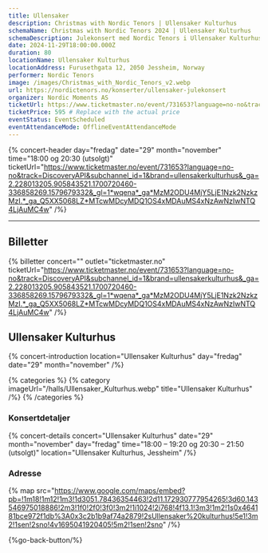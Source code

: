 ```yaml
---
title: Ullensaker
description: Christmas with Nordic Tenors | Ullensaker Kulturhus
schemaName: Christmas with Nordic Tenors 2024 | Ullensaker Kulturhus
schemaDescription: Julekonsert med Nordic Tenors i Ullensaker Kulturhus
date: 2024-11-29T18:00:00.000Z
duration: 80
locationName: Ullensaker Kulturhus
locationAddress: Furusethgata 12, 2050 Jessheim, Norway
performer: Nordic Tenors
image: /images/Christmas_with_Nordic_Tenors_v2.webp
url: https://nordictenors.no/konserter/ullensaker-julekonsert
organizer: Nordic Moments AS
ticketUrl: https://www.ticketmaster.no/event/731653?language=no-no&track=DiscoveryAPI&subchannel_id=1&brand=ullensakerkulturhus&_ga=2.228013205.905843521.1700720460-336858269.1579679332&_gl=1*wqena*_ga*MzM2ODU4MjY5LjE1Nzk2NzkzMzI.*_ga_Q5XX5068LZ*MTcwMDcyMDQ1OS4xMDAuMS4xNzAwNzIwNTQ4LjAuMC4w
ticketPrice: 595 # Replace with the actual price
eventStatus: EventScheduled
eventAttendanceMode: OfflineEventAttendanceMode
---
```


{% concert-header day="fredag" date="29" month="november" time="18:00 og 20:30 (utsolgt)" ticketUrl="https://www.ticketmaster.no/event/731653?language=no-no&track=DiscoveryAPI&subchannel_id=1&brand=ullensakerkulturhus&_ga=2.228013205.905843521.1700720460-336858269.1579679332&_gl=1*wqena*_ga*MzM2ODU4MjY5LjE1Nzk2NzkzMzI.*_ga_Q5XX5068LZ*MTcwMDcyMDQ1OS4xMDAuMS4xNzAwNzIwNTQ4LjAuMC4w" /%}

---

## Billetter

{% billetter concert="" outlet="ticketmaster.no" ticketUrl="https://www.ticketmaster.no/event/731653?language=no-no&track=DiscoveryAPI&subchannel_id=1&brand=ullensakerkulturhus&_ga=2.228013205.905843521.1700720460-336858269.1579679332&_gl=1*wqena*_ga*MzM2ODU4MjY5LjE1Nzk2NzkzMzI.*_ga_Q5XX5068LZ*MTcwMDcyMDQ1OS4xMDAuMS4xNzAwNzIwNTQ4LjAuMC4w" /%}

## Ullensaker Kulturhus

{% concert-introduction location="Ullensaker Kulturhus" day="fredag" date="29" month="november" /%}

{% categories %}
{% category imageUrl="/halls/Ullensaker_Kulturhus.webp" title="Ullensaker Kulturhus" /%}
{% /categories %}

### Konsertdetaljer

{% concert-details concert="Ullensaker Kulturhus" date="29" month="november" day="fredag" time="18:00 – 19:20 og 20:30 – 21:50 (utsolgt)" location="Ullensaker Kulturhus, Jessheim" /%}

### Adresse

{% map src="https://www.google.com/maps/embed?pb=!1m18!1m12!1m3!1d3051.78436354463!2d11.172930777954265!3d60.143546975018886!2m3!1f0!2f0!3f0!3m2!1i1024!2i768!4f13.1!3m3!1m2!1s0x464181bce972f1db%3A0x3c2b1b9af74a2879!2sUllensaker%20kulturhus!5e1!3m2!1sen!2sno!4v1695041920405!5m2!1sen!2sno" /%}

{%go-back-button/%}

